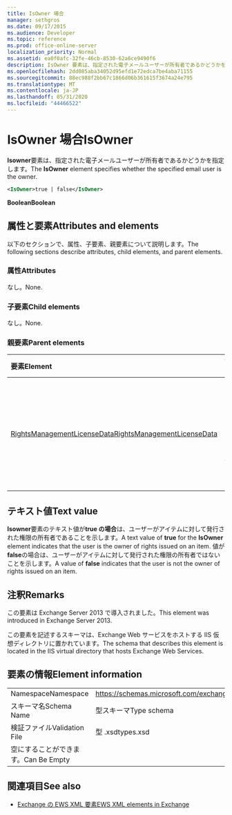 ```yaml
---
title: IsOwner 場合
manager: sethgros
ms.date: 09/17/2015
ms.audience: Developer
ms.topic: reference
ms.prod: office-online-server
localization_priority: Normal
ms.assetid: ea0f0afc-32fe-46cb-8530-62a6ce9490f6
description: IsOwner 要素は、指定された電子メールユーザーが所有者であるかどうかを指定します。
ms.openlocfilehash: 2dd085aba34052d95efd1e72edca7be4aba71155
ms.sourcegitcommit: 88ec988f2bb67c1866d06b361615f3674a24e795
ms.translationtype: MT
ms.contentlocale: ja-JP
ms.lasthandoff: 05/31/2020
ms.locfileid: "44466522"
---
```

# <a name="isowner"></a><span data-ttu-id="62dac-103">IsOwner 場合</span><span class="sxs-lookup"><span data-stu-id="62dac-103">IsOwner</span></span>

<span data-ttu-id="62dac-104">**Isowner**要素は、指定された電子メールユーザーが所有者であるかどうかを指定します。</span><span class="sxs-lookup"><span data-stu-id="62dac-104">The **IsOwner** element specifies whether the specified email user is the owner.</span></span> 
  
```XML
<IsOwner>true | false</IsOwner>
```

 <span data-ttu-id="62dac-105">**Boolean**</span><span class="sxs-lookup"><span data-stu-id="62dac-105">**Boolean**</span></span>
## <a name="attributes-and-elements"></a><span data-ttu-id="62dac-106">属性と要素</span><span class="sxs-lookup"><span data-stu-id="62dac-106">Attributes and elements</span></span>

<span data-ttu-id="62dac-107">以下のセクションで、属性、子要素、親要素について説明します。</span><span class="sxs-lookup"><span data-stu-id="62dac-107">The following sections describe attributes, child elements, and parent elements.</span></span>
  
### <a name="attributes"></a><span data-ttu-id="62dac-108">属性</span><span class="sxs-lookup"><span data-stu-id="62dac-108">Attributes</span></span>

<span data-ttu-id="62dac-109">なし。</span><span class="sxs-lookup"><span data-stu-id="62dac-109">None.</span></span>
  
### <a name="child-elements"></a><span data-ttu-id="62dac-110">子要素</span><span class="sxs-lookup"><span data-stu-id="62dac-110">Child elements</span></span>

<span data-ttu-id="62dac-111">なし。</span><span class="sxs-lookup"><span data-stu-id="62dac-111">None.</span></span>
  
### <a name="parent-elements"></a><span data-ttu-id="62dac-112">親要素</span><span class="sxs-lookup"><span data-stu-id="62dac-112">Parent elements</span></span>

|<span data-ttu-id="62dac-113">**要素**</span><span class="sxs-lookup"><span data-stu-id="62dac-113">**Element**</span></span>|<span data-ttu-id="62dac-114">**説明**</span><span class="sxs-lookup"><span data-stu-id="62dac-114">**Description**</span></span>|
|:-----|:-----|
|[<span data-ttu-id="62dac-115">RightsManagementLicenseData</span><span class="sxs-lookup"><span data-stu-id="62dac-115">RightsManagementLicenseData</span></span>](rightsmanagementlicensedata.md) <br/> |<span data-ttu-id="62dac-116">Rights management のライセンスに関する情報を指定します。</span><span class="sxs-lookup"><span data-stu-id="62dac-116">Specifies information about the rights management license.</span></span>  <br/> |
   
## <a name="text-value"></a><span data-ttu-id="62dac-117">テキスト値</span><span class="sxs-lookup"><span data-stu-id="62dac-117">Text value</span></span>

<span data-ttu-id="62dac-118">**Isowner**要素のテキスト値が**true の場合**は、ユーザーがアイテムに対して発行された権限の所有者であることを示します。</span><span class="sxs-lookup"><span data-stu-id="62dac-118">A text value of **true** for the **IsOwner** element indicates that the user is the owner of rights issued on an item.</span></span> <span data-ttu-id="62dac-119">値が**false**の場合は、ユーザーがアイテムに対して発行された権限の所有者ではないことを示します。</span><span class="sxs-lookup"><span data-stu-id="62dac-119">A value of **false** indicates that the user is not the owner of rights issued on an item.</span></span> 
  
## <a name="remarks"></a><span data-ttu-id="62dac-120">注釈</span><span class="sxs-lookup"><span data-stu-id="62dac-120">Remarks</span></span>

<span data-ttu-id="62dac-121">この要素は Exchange Server 2013 で導入されました。</span><span class="sxs-lookup"><span data-stu-id="62dac-121">This element was introduced in Exchange Server 2013.</span></span>
  
<span data-ttu-id="62dac-122">この要素を記述するスキーマは、Exchange Web サービスをホストする IIS 仮想ディレクトリに置かれています。</span><span class="sxs-lookup"><span data-stu-id="62dac-122">The schema that describes this element is located in the IIS virtual directory that hosts Exchange Web Services.</span></span>
  
## <a name="element-information"></a><span data-ttu-id="62dac-123">要素の情報</span><span class="sxs-lookup"><span data-stu-id="62dac-123">Element information</span></span>

|||
|:-----|:-----|
|<span data-ttu-id="62dac-124">Namespace</span><span class="sxs-lookup"><span data-stu-id="62dac-124">Namespace</span></span>  <br/> |https://schemas.microsoft.com/exchange/services/2006/types  <br/> |
|<span data-ttu-id="62dac-125">スキーマ名</span><span class="sxs-lookup"><span data-stu-id="62dac-125">Schema Name</span></span>  <br/> |<span data-ttu-id="62dac-126">型スキーマ</span><span class="sxs-lookup"><span data-stu-id="62dac-126">Type schema</span></span>  <br/> |
|<span data-ttu-id="62dac-127">検証ファイル</span><span class="sxs-lookup"><span data-stu-id="62dac-127">Validation File</span></span>  <br/> |<span data-ttu-id="62dac-128">型 .xsd</span><span class="sxs-lookup"><span data-stu-id="62dac-128">types.xsd</span></span>  <br/> |
|<span data-ttu-id="62dac-129">空にすることができます。</span><span class="sxs-lookup"><span data-stu-id="62dac-129">Can Be Empty</span></span>  <br/> ||
   
## <a name="see-also"></a><span data-ttu-id="62dac-130">関連項目</span><span class="sxs-lookup"><span data-stu-id="62dac-130">See also</span></span>



- [<span data-ttu-id="62dac-131">Exchange の EWS XML 要素</span><span class="sxs-lookup"><span data-stu-id="62dac-131">EWS XML elements in Exchange</span></span>](ews-xml-elements-in-exchange.md)

